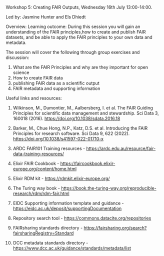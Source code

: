 Workshop 5: Creating FAIR Outputs, Wednesday 16th July 13:00-14:00.

Led by: Jasmine Hunter and Els Dhiedt

Overview:
Learning outcome: During this session you will gain an understanding of the FAIR principles,how to create and publish FAIR datasets, and be able to apply the FAIR principles to your own data and metadata.

The session will cover the following through group exercises and discussion:
1. What are the FAIR Principles and why are they important for open science
2. How to create FAIR data
3. publishing FAIR data as a scientific output
4. FAIR metadata and supporting information

Useful links and resources:
1. Wilkinson, M., Dumontier, M., Aalbersberg, I. et al. The FAIR Guiding Principles for scientific data management and stewardship. Sci Data 3, 160018 (2016). https://doi.org/10.1038/sdata.2016.18

2. Barker, M., Chue Hong, N.P., Katz, D.S. et al. Introducing the FAIR Principles for research software. Sci Data 9, 622 (2022). https://doi.org/10.1038/s41597-022-01710-x

3. ARDC FAIR101 Training resources - https://ardc.edu.au/resource/fair-data-training-resources/

4. Elixir FAIR Cookbook - https://faircookbook.elixir-europe.org/content/home.html

5. Elixir RDM kit - https://rdmkit.elixir-europe.org/

6. The Turing way book - https://book.the-turing-way.org/reproducible-research/rdm/rdm-fair.html 

7. EIDC Supporting information template and guidance -  https://eidc.ac.uk/deposit/supportingDocumentation

8. Repository search tool - https://commons.datacite.org/repositories

9. FAIRsharing standards directory - https://fairsharing.org/search?fairsharingRegistry=Standard

10. DCC metadata standards directory - https://www.dcc.ac.uk/guidance/standards/metadata/list

